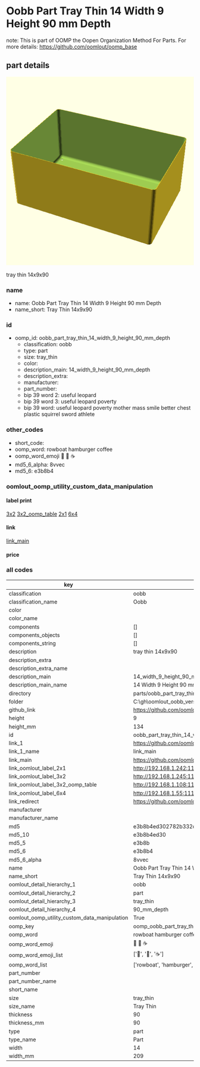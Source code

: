 # Oobb Part Tray Thin 14 Width 9 Height 90 mm Depth  

note: This is part of OOMP the Oopen Organization Method For Parts. For more details: https://github.com/oomlout/oomp_base

##  part details
  

[![](3dpr.png)](3dpr.png)

tray thin 14x9x90



### name
* name: Oobb Part Tray Thin 14 Width 9 Height 90 mm Depth
* name_short: Tray Thin 14x9x90 
### id
* oomp_id: oobb_part_tray_thin_14_width_9_height_90_mm_depth
  * classification: oobb
  * type: part
  * size: tray_thin
  * color: 
  * description_main: 14_width_9_height_90_mm_depth
  * description_extra: 
  * manufacturer: 
  * part_number: 
  * bip 39 word 2: useful leopard
  * bip 39 word 3: useful leopard poverty
  * bip 39 word: useful leopard poverty mother mass smile better chest plastic squirrel sword athlete

### other_codes
* short_code: 
* oomp_word: rowboat hamburger coffee
* oomp_word_emoji :rowboat: :hamburger: :coffee:
* md5_6_alpha: 8vvec
* md5_6: e3b8b4






### oomlout_oomp_utility_custom_data_manipulation
#### label print
[3x2](http://192.168.1.245:1112/?label=oomp%208vvec)
[3x2_oomp_table](http://192.168.1.108:1112/?label=oomp%208vvec)
[2x1](http://192.168.1.242:1112/?label=oomp%208vvec)
[6x4](http://192.168.1.55:1112/?label=oomp%208vvec)    

#### link

[link_main](https://github.com/oomlout/oomlout_oobb_version_4_generated_parts/tree/main/navigation_oomp/oobb/part/tray_thin/14_width_9_height_90_mm_depth/part)                              

#### price







### all codes 
| key | value |  
| --- | --- |  
| classification | oobb |  
| classification_name | Oobb |  
| color |  |  
| color_name |  |  
| components | [] |  
| components_objects | [] |  
| components_string | [] |  
| description | tray thin 14x9x90 |  
| description_extra |  |  
| description_extra_name |  |  
| description_main | 14_width_9_height_90_mm_depth |  
| description_main_name | 14 Width 9 Height 90 mm Depth |  
| directory | parts/oobb_part_tray_thin_14_width_9_height_90_mm_depth |  
| folder | C:\gh\oomlout_oobb_version_4_generated_parts\parts\oobb_part_tray_thin_14_width_9_height_90_mm_depth |  
| github_link | https://github.com/oomlout/oomlout_oomp_part_src/tree/main/parts/oobb_part_tray_thin_14_width_9_height_90_mm_depth |  
| height | 9 |  
| height_mm | 134 |  
| id | oobb_part_tray_thin_14_width_9_height_90_mm_depth |  
| link_1 | https://github.com/oomlout/oomlout_oobb_version_4_generated_parts/tree/main/navigation_oomp/oobb/part/tray_thin/14_width_9_height_90_mm_depth/part |  
| link_1_name | link_main |  
| link_main | https://github.com/oomlout/oomlout_oobb_version_4_generated_parts/tree/main/navigation_oomp/oobb/part/tray_thin/14_width_9_height_90_mm_depth/part |  
| link_oomlout_label_2x1 | http://192.168.1.242:1112/?label=oomp%208vvec |  
| link_oomlout_label_3x2 | http://192.168.1.245:1112/?label=oomp%208vvec |  
| link_oomlout_label_3x2_oomp_table | http://192.168.1.108:1112/?label=oomp%208vvec |  
| link_oomlout_label_6x4 | http://192.168.1.55:1112/?label=oomp%208vvec |  
| link_redirect | https://github.com/oomlout/oomlout_oobb_version_4_generated_parts/tree/main/parts/oobb_tray_thin_14_09_90 |  
| manufacturer |  |  
| manufacturer_name |  |  
| md5 | e3b8b4ed302782b332c449035220177f |  
| md5_10 | e3b8b4ed30 |  
| md5_5 | e3b8b |  
| md5_6 | e3b8b4 |  
| md5_6_alpha | 8vvec |  
| name | Oobb Part Tray Thin 14 Width 9 Height 90 mm Depth |  
| name_short | Tray Thin 14x9x90  |  
| oomlout_detail_hierarchy_1 | oobb |  
| oomlout_detail_hierarchy_2 | part |  
| oomlout_detail_hierarchy_3 | tray_thin |  
| oomlout_detail_hierarchy_4 | 90_mm_depth |  
| oomlout_oomp_utility_custom_data_manipulation | True |  
| oomp_key | oomp_oobb_part_tray_thin_14_width_9_height_90_mm_depth |  
| oomp_word | rowboat hamburger coffee |  
| oomp_word_emoji | :rowboat: :hamburger: :coffee: |  
| oomp_word_emoji_list | [':rowboat:', ':hamburger:', ':coffee:'] |  
| oomp_word_list | ['rowboat', 'hamburger', 'coffee'] |  
| part_number |  |  
| part_number_name |  |  
| short_name |  |  
| size | tray_thin |  
| size_name | Tray Thin |  
| thickness | 90 |  
| thickness_mm | 90 |  
| type | part |  
| type_name | Part |  
| width | 14 |  
| width_mm | 209 |  
